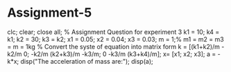 # Assignment-5

clc; clear; close all;
% Assignment Question for experiment 3
k1 = 10; k4 = k1; k2 = 30; k3 = k2;
x1 = 0.05; x2 = 0.04; x3 = 0.03;
m = 1;% m1 = m2 = m3 = m = 1kg
% Convert the syste of equation into matrix form
k = [(k1+k2)/m -k2/m 0; -k2/m (k2+k3)/m -k3/m; 0 -k3/m (k3+k4)/m];
x= [x1; x2; x3];
a = -k*x;
disp("The acceleration of mass are:");
disp(a);
